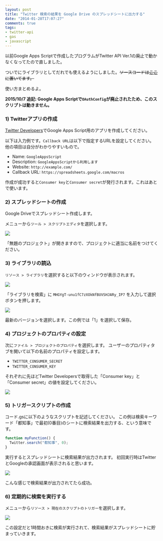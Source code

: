 ```yaml
---
layout: post
title: "Twitter 検索の結果を Google Drive のスプレッドシートに出力する"
date: "2014-01-28T17:07:27"
comments: true
tags: 
- twitter-api
- gas
- javascript
---
```


以前Google Apps Scriptで作成したプログラムがTwitter API Ver.1の廃止で動かなくなってたので直しました。

<!--more-->

ついでにライブラリとしてだれでも使えるようにしました。~~ソースコードは[ここ](#)に置いてます。~~

使い方まとめるよ。

**2015/10/7 追記: Google Apps Scriptで`OAuthConfig`が廃止されたため、このスクリプトは動きません。**

### 1) Twitterアプリの作成

[Twitter Developers](https://dev.twitter.com/)でGoogle Apps Script用のアプリを作成してください。

以下は入力例です。`Callback URL`は以下で指定するURLを設定してください。
他の項目は自分がわかりやすいもので。

- Name: `GoogleAppsScript`
- Description: `GoogleAppsScriptから利用します`
- Website: `http://example.com/`
- Callback URL: `https://spreadsheets.google.com/macros`

作成が成功すると`Consumer key`と`Consumer secret`が発行されます。これはあとで使います。

### 2) スプレッドシートの作成

Google Driveでスプレッドシート作成します。

メニューから`ツール > スクリプトエディタ`を選択します。

![](https://dl.dropboxusercontent.com/u/459142/img/blog/google-apps-script-01.png)

「無題のプロジェクト」が開きますので、プロジェクトに適当に名前をつけてください。

### 3) ライブラリの読込

`リソース > ライブラリ`を選択すると以下のウィンドウが表示されます。

![](https://dl.dropboxusercontent.com/u/459142/img/blog/google-apps-script-02.png)

「ライブラリを検索」に `MHGYgT-unu1fC7zXOkNfBUVSHJARy_IP7` を入力して選択ボタンを押します。

![](https://dl.dropboxusercontent.com/u/459142/img/blog/google-apps-script-03.png)

最新のバージョンを選択します。この例では「1」を選択して保存。

### 4) プロジェクトのプロパティの設定

次に`ファイル > プロジェクトのプロパティ`を選択します。
ユーザーのプロパティタブを開いて以下の名前のプロパティを設定します。

- `TWITTER_CONSUMER_SECRET`
- `TWITTER_CONSUMER_KEY`

それぞれに先ほどTwitter Developersで取得した「Consumer key」と「Consumer secret」の値を設定してください。

![](https://dl.dropboxusercontent.com/u/459142/img/blog/google-apps-script-04.png)

### 5) トリガースクリプトの作成

コード.gsに以下のようなスクリプトを記述してください。
この例は検索キーワード「都知事」で最初(0番目)のシートに検索結果を出力する、という意味です。

```js
function myFunction() {
  Twitter.search("都知事", 0);
}
```

実行するとスプレッドシートに検索結果が出力されます。
初回実行時はTwitterとGoogleの承認画面が表示されると思います。

![](https://dl.dropboxusercontent.com/u/459142/img/blog/google-apps-script-06.png)

こんな感じで検索結果が出力されてたら成功。

### 6) 定期的に検索を実行する

メニューから`リソース > 現在のスクリプトのトリガー`を選択します。

![](https://dl.dropboxusercontent.com/u/459142/img/blog/google-apps-script-05.png)

この設定だと1時間おきに検索が実行されて、検索結果がスプレッドシートに貯まっていきます。

